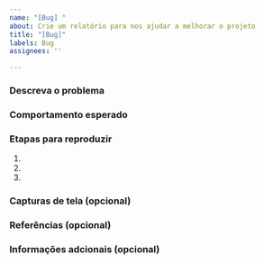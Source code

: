 ```yaml
---
name: "[Bug] "
about: Crie um relatório para nos ajudar a melhorar o projeto
title: "[Bug]"
labels: Bug
assignees: ''

---
```


### Descreva o problema ###


### Comportamento esperado ###


### Etapas para reproduzir ###
1. 
2. 
3. 

### Capturas de tela (opcional) ###


### Referências (opcional) ###


### Informações adcionais (opcional) ###
